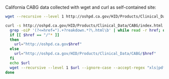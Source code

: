
California CABG data collected with wget and curl as self-contained site:

~~~sh
wget --recursive --level 1 http://oshpd.ca.gov/HID/Products/Clinical_Data/CABG/index.html

curl -s http://oshpd.ca.gov/HID/Products/Clinical_Data/CABG/index.html | 
  grep -oiP '(?<=href=").+?reakdown.*?\.html\b' | while read -r href; do
  if [[ $href == "/"* ]]
  then
    url="http://oshpd.ca.gov$href"  
  else
    url="http://oshpd.ca.gov/HID/Products/Clinical_Data/CABG/$href"
  fi
  echo $url
  wget --recursive --level 1 $url --ignore-case --accept-regex "xls|pdf"
done
~~~
